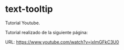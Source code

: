 # text-tooltip
Tutorial Youtube.

Tutorial realizado de la siguiente página:

URL: https://www.youtube.com/watch?v=jxlmGFkC3U0
